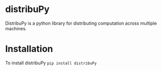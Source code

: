 # distribuPy
DistribuPy is a python library for distributing computation across multiple machines.

# Installation
To install distribuPy
`pip install distribuPy`